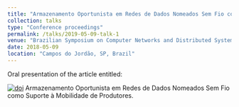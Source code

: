 ```yaml
---
title: "Armazenamento Oportunista em Redes de Dados Nomeados Sem Fio como Suporte à Mobilidade de Produtores"
collection: talks
type: "Conference proceedings"
permalink: /talks/2019-05-09-talk-1
venue: "Brazilian Symposium on Computer Networks and Distributed Systems (SBRC)"
date: 2018-05-09
location: "Campos do Jordão, SP, Brazil"
---
```


Oral presentation of the article entitled: 

[![doi](ico_doi.png)](http://portaldeconteudo.sbc.org.br/index.php/sbrc/article/view/2462) Armazenamento Oportunista em Redes de Dados Nomeados Sem Fio como Suporte à Mobilidade de Produtores.
